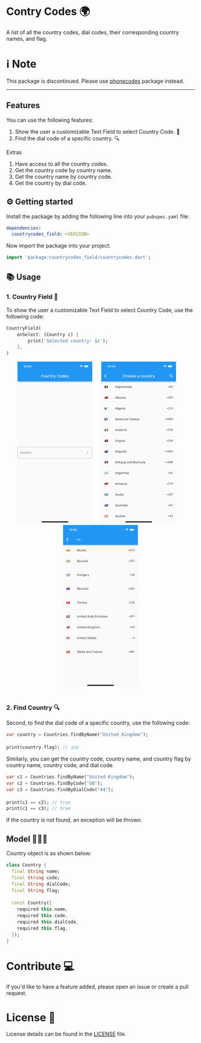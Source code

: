 # Contry Codes 🌍

A list of all the country codes, dial codes, their corresponding country names, and flag.

# ℹ️ Note 
This package is discontinued. Please use [phonecodes](https://pub.dev/packages/phonecodes) package instead.

<hr>

## Features

You can use the following features:
1. Show the user a customizable Text Field to select Country Code. 🚀
2. Find the dial code of a specific country. 🔍

Extras
1. Have access to all the country codes.
2. Get the country code by country name.
3. Get the country name by country code.
4. Get the country by dial code.

## ⚙️ Getting started

Install the package by adding the following line into your `pubspec.yaml` file:

```yaml
dependencies:
  countrycodes_field: <VERSION>
```

Now import the package into your project:

```dart
import 'package:countrycodes_field/countrycodes.dart';
```

## 📚 Usage 

### 1. Country Field 🚀

To show the user a customizable Text Field to select Country Code, use the following code:

```dart
CountryField(
    onSelect: (Country c) {
        print('Selected country: $c');
    },
)
```

<div align="center">
  <img src="https://raw.githubusercontent.com/HeySreelal/countrycodes/main/screenshots/CountryField.png" width=200>
  &nbsp;&nbsp;&nbsp;&nbsp;
  <img src="https://raw.githubusercontent.com/HeySreelal/countrycodes/main/screenshots/Choose.png" width=200>
  &nbsp;&nbsp;&nbsp;&nbsp;
  <img src="https://raw.githubusercontent.com/HeySreelal/countrycodes/main/screenshots/Search.png" width=200>
</div>
<br>

### 2. Find Country 🔍

Second, to find the dial code of a specific country, use the following code:

```dart
var country = Countries.findByName("United Kingdom");

print(country.flag); // 🇬🇧
```

Similarly, you can get the country code, country name, and country flag by country name, country code, and dial code.

```dart
var c1 = Countries.findByName("United Kingdom");
var c2 = Countries.findByCode("GB");
var c3 = Countries.findByDialCode("44");

print(c1 == c2); // true
print(c1 == c3); // true
```

If the country is not found, an exception will be thrown.

## Model 🧑🏻‍💻

Country object is as shown below:

```dart
class Country {
  final String name;
  final String code;
  final String dialCode;
  final String flag;

  const Country({
    required this.name,
    required this.code,
    required this.dialCode,
    required this.flag,
  });
}
```


# Contribute 💻
If you'd like to have a feature added, please open an issue or create a pull request.


# License 🔑

License details can be found in the [LICENSE](./LICENSE) file.

